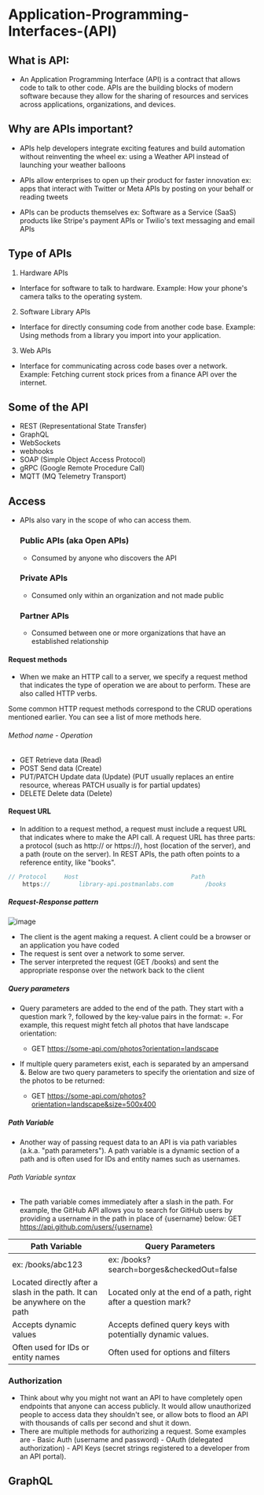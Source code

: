 # Application-Programming-Interfaces-(API)

## What is API:
- An Application Programming Interface (API) is a contract that allows code to talk to other code. APIs are the building blocks of modern software because they allow for the sharing of resources and services across applications, organizations, and devices.

## Why are APIs important?
- APIs help developers integrate exciting features and build automation without reinventing the wheel
ex: using a Weather API instead of launching your weather balloons

- APIs allow enterprises to open up their product for faster innovation
ex: apps that interact with Twitter or Meta APIs by posting on your behalf or reading tweets

- APIs can be products themselves
ex: Software as a Service (SaaS) products like Stripe's payment APIs or Twilio's text messaging and email APIs

## Type of APIs
  1. Hardware APIs
  - Interface for software to talk to hardware.
    Example: How your phone's camera talks to the operating system.

  2. Software Library APIs
  - Interface for directly consuming code from another code base.
    Example: Using methods from a library you import into your application.

  3.  Web APIs
  - Interface for communicating across code bases over a network.
    Example: Fetching current stock prices from a finance API over the internet.

## Some of the API 
  - REST (Representational State Transfer)
  - GraphQL
  - WebSockets
  - webhooks
  - SOAP (Simple Object Access Protocol)
  - gRPC (Google Remote Procedure Call)
  - MQTT (MQ Telemetry Transport)

## Access
 - APIs also vary in the scope of who can access them.

    ### Public APIs (aka Open APIs)
    - Consumed by anyone who discovers the API

    ### Private APIs
    - Consumed only within an organization and not made public

    ### Partner APIs
    - Consumed between one or more organizations that have an established relationship


#### Request methods
  - When we make an HTTP call to a server, we specify a request method that indicates the type of operation we are about to perform. These are also called HTTP verbs.

Some common HTTP request methods correspond to the CRUD operations mentioned earlier. You can see a list of more methods here.

###### Method name  - Operation
  - GET	Retrieve data (Read)
  - POST	Send data (Create)
  - PUT/PATCH	Update data (Update) (PUT usually replaces an entire resource, whereas PATCH usually is for partial updates)
  - DELETE	Delete data (Delete)

#### Request URL
  - In addition to a request method, a request must include a request URL that indicates where to make the API call. A request URL has three parts: a protocol (such as http:// or https://), host (location of the server), and a path (route on the server). In REST APIs, the path often points to a reference entity, like "books".
    
```javascript
// Protocol	    Host	                            Path
    https://	    library-api.postmanlabs.com	        /books
```

##### Request-Response pattern
  ![image](https://github.com/GayashanDeshapriya/Application-Programming-Interfaces-API-/assets/94686812/c62097db-4bed-4255-8535-cea830f7b3e0)
  - The client is the agent making a request. A client could be a browser or an application you have coded
  - The request is sent over a network to some server.
  - The server interpreted the request (GET /books) and sent the appropriate response over the network back to the client

##### Query parameters
- Query parameters are added to the end of the path. They start with a question mark ?, followed by the key-value pairs in the format: <key>=<value>. For example, this request might fetch all photos that have landscape orientation:
     - GET https://some-api.com/photos?orientation=landscape

- If multiple query parameters exist, each is separated by an ampersand &. Below are two query parameters to specify the orientation and size of the photos to be returned:
     - GET https://some-api.com/photos?orientation=landscape&size=500x400

##### Path Variable
   - Another way of passing request data to an API is via path variables (a.k.a. "path parameters"). A path variable is a dynamic section of a path and is often used for IDs and entity names such as usernames.

###### Path Variable syntax
- The path variable comes immediately after a slash in the path. For example, the GitHub API allows you to search for GitHub users by providing a username in the path in place of {username} below: 
    GET https://api.github.com/users/{username}

| Path Variable          | Query Parameters                                        |
|------------------------|---------------------------------------------------------|
| ex: /books/abc123      | ex: /books?search=borges&checkedOut=false              |
| Located directly after a slash in the path. It can be anywhere on the path | Located only at the end of a path, right after a question mark? |
| Accepts dynamic values | Accepts defined query keys with potentially dynamic values. |
| Often used for IDs or entity names | Often used for options and filters                       |


### Authorization
  - Think about why you might not want an API to have completely open endpoints that anyone can access publicly. It would allow unauthorized people to access data they shouldn't see, or allow bots to flood an API with thousands of calls per second and shut it down.
  - There are multiple methods for authorizing a request. Some examples are
            - Basic Auth (username and password)
            - OAuth (delegated authorization)
            - API Keys (secret strings registered to a developer from an API portal).

## GraphQL
